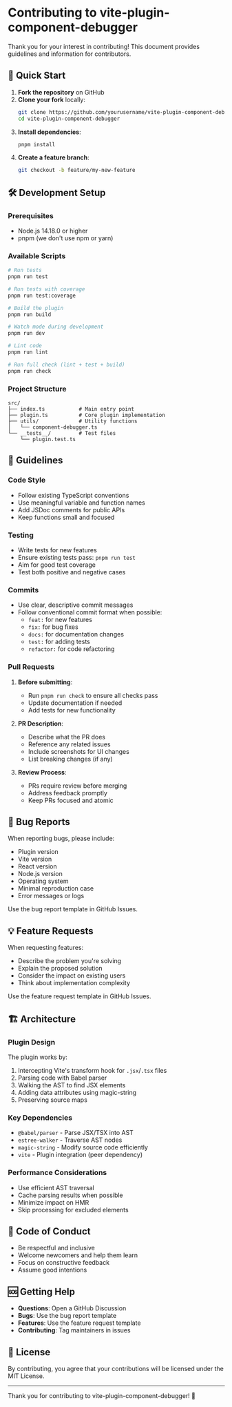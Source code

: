 # Contributing to vite-plugin-component-debugger

Thank you for your interest in contributing! This document provides guidelines and information for contributors.

## 🚀 Quick Start

1. **Fork the repository** on GitHub
2. **Clone your fork** locally:
   ```bash
   git clone https://github.com/yourusername/vite-plugin-component-debugger.git
   cd vite-plugin-component-debugger
   ```
3. **Install dependencies**:
   ```bash
   pnpm install
   ```
4. **Create a feature branch**:
   ```bash
   git checkout -b feature/my-new-feature
   ```

## 🛠️ Development Setup

### Prerequisites
- Node.js 14.18.0 or higher
- pnpm (we don't use npm or yarn)

### Available Scripts
```bash
# Run tests
pnpm run test

# Run tests with coverage
pnpm run test:coverage

# Build the plugin
pnpm run build

# Watch mode during development
pnpm run dev

# Lint code
pnpm run lint

# Run full check (lint + test + build)
pnpm run check
```

### Project Structure
```
src/
├── index.ts           # Main entry point
├── plugin.ts          # Core plugin implementation
├── utils/             # Utility functions
│   └── component-debugger.ts
└── __tests__/         # Test files
    └── plugin.test.ts
```

## 📝 Guidelines

### Code Style
- Follow existing TypeScript conventions
- Use meaningful variable and function names
- Add JSDoc comments for public APIs
- Keep functions small and focused

### Testing
- Write tests for new features
- Ensure existing tests pass: `pnpm run test`
- Aim for good test coverage
- Test both positive and negative cases

### Commits
- Use clear, descriptive commit messages
- Follow conventional commit format when possible:
  - `feat:` for new features
  - `fix:` for bug fixes
  - `docs:` for documentation changes
  - `test:` for adding tests
  - `refactor:` for code refactoring

### Pull Requests
1. **Before submitting**:
   - Run `pnpm run check` to ensure all checks pass
   - Update documentation if needed
   - Add tests for new functionality

2. **PR Description**:
   - Describe what the PR does
   - Reference any related issues
   - Include screenshots for UI changes
   - List breaking changes (if any)

3. **Review Process**:
   - PRs require review before merging
   - Address feedback promptly
   - Keep PRs focused and atomic

## 🐛 Bug Reports

When reporting bugs, please include:
- Plugin version
- Vite version
- React version
- Node.js version
- Operating system
- Minimal reproduction case
- Error messages or logs

Use the bug report template in GitHub Issues.

## 💡 Feature Requests

When requesting features:
- Describe the problem you're solving
- Explain the proposed solution
- Consider the impact on existing users
- Think about implementation complexity

Use the feature request template in GitHub Issues.

## 🏗️ Architecture

### Plugin Design
The plugin works by:
1. Intercepting Vite's transform hook for `.jsx`/`.tsx` files
2. Parsing code with Babel parser
3. Walking the AST to find JSX elements
4. Adding data attributes using magic-string
5. Preserving source maps

### Key Dependencies
- `@babel/parser` - Parse JSX/TSX into AST
- `estree-walker` - Traverse AST nodes
- `magic-string` - Modify source code efficiently
- `vite` - Plugin integration (peer dependency)

### Performance Considerations
- Use efficient AST traversal
- Cache parsing results when possible
- Minimize impact on HMR
- Skip processing for excluded elements

## 📜 Code of Conduct

- Be respectful and inclusive
- Welcome newcomers and help them learn
- Focus on constructive feedback
- Assume good intentions

## 🆘 Getting Help

- **Questions**: Open a GitHub Discussion
- **Bugs**: Use the bug report template
- **Features**: Use the feature request template
- **Contributing**: Tag maintainers in issues

## 📄 License

By contributing, you agree that your contributions will be licensed under the MIT License.

---

Thank you for contributing to vite-plugin-component-debugger! 🎉